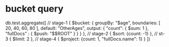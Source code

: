 # bucket query
 
 db.test.aggregate([
    // stage-1
    {
        $bucket: {
              groupBy: "$age",
              boundaries: [ 20, 40, 60, 80 ],
              default: "OtherAges",
              output: {
                "count": { $sum: 1 },
                "fullDocs" : { $push: "$$ROOT" }
              }
            }
    },
    // stage-2
    { $sort: {count: -1} },
    // st-3
    { $limit: 2 },
    // stage-4
    { $project: {count: 1, "fullDocs.name": 1} }
])
